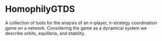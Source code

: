 # HomophilyGTDS
A collection of tools for the anaysis of an n-player, n-strategy coordination game on a network. 
Considering the game as a dynamical system we describe orbits, equilibria, and stability.   
